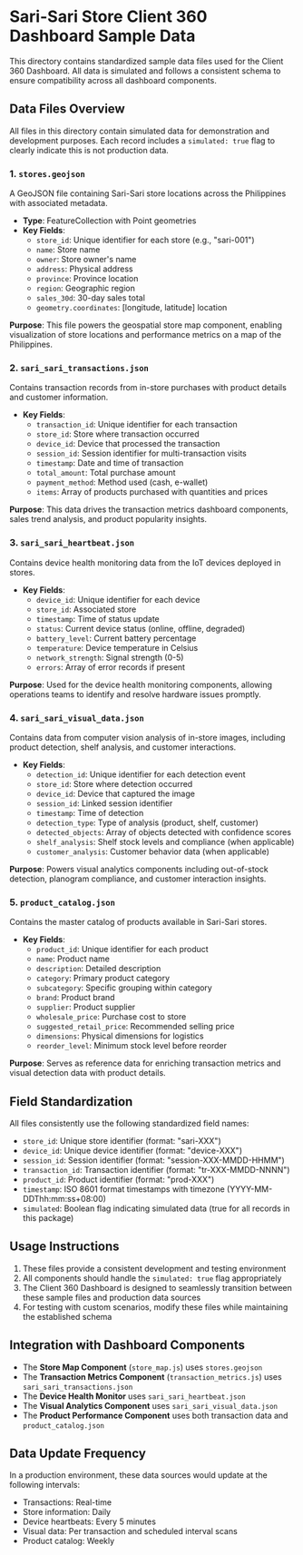# Sari-Sari Store Client 360 Dashboard Sample Data

This directory contains standardized sample data files used for the Client 360 Dashboard. All data is simulated and follows a consistent schema to ensure compatibility across all dashboard components.

## Data Files Overview

All files in this directory contain simulated data for demonstration and development purposes. Each record includes a `simulated: true` flag to clearly indicate this is not production data.

### 1. `stores.geojson`

A GeoJSON file containing Sari-Sari store locations across the Philippines with associated metadata.

- **Type**: FeatureCollection with Point geometries
- **Key Fields**: 
  - `store_id`: Unique identifier for each store (e.g., "sari-001")
  - `name`: Store name
  - `owner`: Store owner's name
  - `address`: Physical address
  - `province`: Province location
  - `region`: Geographic region
  - `sales_30d`: 30-day sales total
  - `geometry.coordinates`: [longitude, latitude] location

**Purpose**: This file powers the geospatial store map component, enabling visualization of store locations and performance metrics on a map of the Philippines.

### 2. `sari_sari_transactions.json`

Contains transaction records from in-store purchases with product details and customer information.

- **Key Fields**:
  - `transaction_id`: Unique identifier for each transaction
  - `store_id`: Store where transaction occurred
  - `device_id`: Device that processed the transaction
  - `session_id`: Session identifier for multi-transaction visits
  - `timestamp`: Date and time of transaction
  - `total_amount`: Total purchase amount
  - `payment_method`: Method used (cash, e-wallet)
  - `items`: Array of products purchased with quantities and prices

**Purpose**: This data drives the transaction metrics dashboard components, sales trend analysis, and product popularity insights.

### 3. `sari_sari_heartbeat.json`

Contains device health monitoring data from the IoT devices deployed in stores.

- **Key Fields**:
  - `device_id`: Unique identifier for each device
  - `store_id`: Associated store
  - `timestamp`: Time of status update
  - `status`: Current device status (online, offline, degraded)
  - `battery_level`: Current battery percentage
  - `temperature`: Device temperature in Celsius
  - `network_strength`: Signal strength (0-5)
  - `errors`: Array of error records if present

**Purpose**: Used for the device health monitoring components, allowing operations teams to identify and resolve hardware issues promptly.

### 4. `sari_sari_visual_data.json`

Contains data from computer vision analysis of in-store images, including product detection, shelf analysis, and customer interactions.

- **Key Fields**:
  - `detection_id`: Unique identifier for each detection event
  - `store_id`: Store where detection occurred
  - `device_id`: Device that captured the image
  - `session_id`: Linked session identifier
  - `timestamp`: Time of detection
  - `detection_type`: Type of analysis (product, shelf, customer)
  - `detected_objects`: Array of objects detected with confidence scores
  - `shelf_analysis`: Shelf stock levels and compliance (when applicable)
  - `customer_analysis`: Customer behavior data (when applicable)

**Purpose**: Powers visual analytics components including out-of-stock detection, planogram compliance, and customer interaction insights.

### 5. `product_catalog.json`

Contains the master catalog of products available in Sari-Sari stores.

- **Key Fields**:
  - `product_id`: Unique identifier for each product
  - `name`: Product name
  - `description`: Detailed description
  - `category`: Primary product category
  - `subcategory`: Specific grouping within category
  - `brand`: Product brand
  - `supplier`: Product supplier
  - `wholesale_price`: Purchase cost to store
  - `suggested_retail_price`: Recommended selling price
  - `dimensions`: Physical dimensions for logistics
  - `reorder_level`: Minimum stock level before reorder

**Purpose**: Serves as reference data for enriching transaction metrics and visual detection data with product details.

## Field Standardization

All files consistently use the following standardized field names:

- `store_id`: Unique store identifier (format: "sari-XXX")
- `device_id`: Unique device identifier (format: "device-XXX")
- `session_id`: Session identifier (format: "session-XXX-MMDD-HHMM")
- `transaction_id`: Transaction identifier (format: "tr-XXX-MMDD-NNNN")
- `product_id`: Product identifier (format: "prod-XXX")
- `timestamp`: ISO 8601 format timestamps with timezone (YYYY-MM-DDThh:mm:ss+08:00)
- `simulated`: Boolean flag indicating simulated data (true for all records in this package)

## Usage Instructions

1. These files provide a consistent development and testing environment
2. All components should handle the `simulated: true` flag appropriately
3. The Client 360 Dashboard is designed to seamlessly transition between these sample files and production data sources
4. For testing with custom scenarios, modify these files while maintaining the established schema

## Integration with Dashboard Components

- The **Store Map Component** (`store_map.js`) uses `stores.geojson`
- The **Transaction Metrics Component** (`transaction_metrics.js`) uses `sari_sari_transactions.json`
- The **Device Health Monitor** uses `sari_sari_heartbeat.json`
- The **Visual Analytics Component** uses `sari_sari_visual_data.json`
- The **Product Performance Component** uses both transaction data and `product_catalog.json`

## Data Update Frequency

In a production environment, these data sources would update at the following intervals:
- Transactions: Real-time
- Store information: Daily
- Device heartbeats: Every 5 minutes
- Visual data: Per transaction and scheduled interval scans
- Product catalog: Weekly